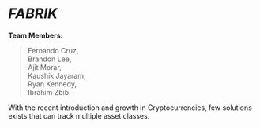 # _FABRIK_

**Team Members:**

> Fernando Cruz,                                                                       
> Brandon Lee,                                             
> Ajit Morar,                              
> Kaushik Jayaram,                         
> Ryan Kennedy,                        
> Ibrahim Zbib. 

With the recent introduction and growth in Cryptocurrencies, few solutions exists that can track multiple asset classes.


